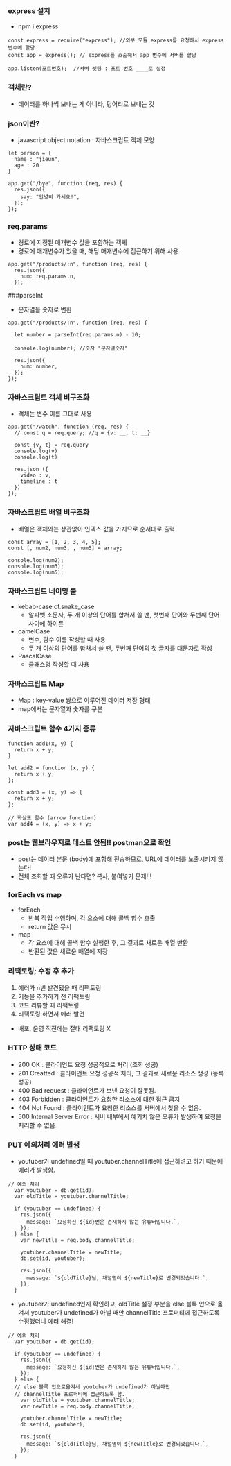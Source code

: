 ### express 설치 
- npm i express
```
const express = require("express"); //외부 모듈 express를 요청해서 express 변수에 할당
const app = express(); // express를 호출해서 app 변수에 서버를 할당 
  
app.listen(포트번호);  //서버 셋팅 : 포트 번호 ____로 설정
```


### 객체란?
- 데이터를 하나씩 보내는 게 아니라, 덩어리로 보내는 것
### json이란? 
- javascript object notation : 자바스크립트 객체 모양
```
let person = {
  name : "jieun",
  age : 20
}
```

```
app.get("/bye", function (req, res) {
  res.json({
    say: "안녕히 가세요!",
  });
});
```

### req.params
- 경로에 지정된 매개변수 값을 포함하는 객체
- 경로에 매개변수가 있을 때, 해당 매개변수에 접근하기 위해 사용
```
app.get("/products/:n", function (req, res) {
  res.json({
    num: req.params.n,
  });
```

###parseInt
- 문자열을 숫자로 변환
```
app.get("/products/:n", function (req, res) {

  let number = parseInt(req.params.n) - 10;

  console.log(number); //숫자 "문자열숫자"

  res.json({
    num: number,
  });
});
```
### 자바스크립트 객체 비구조화 
- 객체는 변수 이름 그대로 사용
```
app.get("/watch", function (req, res) {
  // const q = req.query; //q = {v: __, t: __}

  const {v, t} = req.query
  console.log(v)
  console.log(t)

  res.json ({
    video : v,
    timeline : t
  })
});
```
### 자바스크립트 배열 비구조화
- 배열은 객체와는 상관없이 인덱스 값을 가지므로 순서대로 출력
```
const array = [1, 2, 3, 4, 5];
const [, num2, num3, , num5] = array;

console.log(num2);
console.log(num3);
console.log(num5);
```
### 자바스크립트 네이밍 룰
- kebab-case cf.snake_case
  - 알파벳 소문자, 두 개 이상의 단어를 합쳐서 쓸 땐, 첫번째 단어와 두번째 단어 사이에 하이픈
- camelCase
  - 변수, 함수 이름 작성할 때 사용
  - 두 개 이상의 단어를 합쳐서 쓸 땐, 두번째 단어의 첫 글자를 대문자로 작성
- PascalCase
  - 클래스명 작성할 때 사용
### 자바스크립트 Map 
- Map : key-value 쌍으로 이루어진 데이터 저장 형태
- map에서는 문자열과 숫자를 구분

### 자바스크립트 함수 4가지 종류
```
function add1(x, y) {
  return x + y;
}

let add2 = function (x, y) {
  return x + y;
};

const add3 = (x, y) => {
  return x + y;
};

// 화살표 함수 (arrow function)
var add4 = (x, y) => x + y;
```
### post는 웹브라우저로 테스트 안됨!! postman으로 확인
- post는 데이터 본문 (body)에 포함해 전송하므로, URL에 데이터를 노출시키지 않는다!
- 전체 조회할 때 오류가 난다면? 복사, 붙여넣기 문제!!!

### forEach vs map
- forEach
  - 반복 작업 수행하며, 각 요소에 대해 콜백 함수 호출
  - return 값은 무시
- map
  - 각 요소에 대해 콜백 함수 실행한 후, 그 결과로 새로운 배열 반환
  - 반환된 값은 새로운 배열에 저장

### 리팩토링; 수정 후 추가
1. 에러가 n번 발견됐을 때 리팩토링
2. 기능을 추가하기 전 리팩토링
3. 코드 리뷰할 때 리팩토링
4. 리팩토링 하면서 에러 발견
- 배포, 운영 직전에는 절대 리팩토링 X

### HTTP 상태 코드
- 200 OK : 클라이언트 요청 성공적으로 처리 (조회 성공)
- 201 Creatted : 클라이언트 요청 성공적 처리, 그 결과로 새로운 리소스 생성 (등록 성공)
- 400 Bad request : 클라이언트가 보낸 요청이 잘못됨.
- 403 Forbidden : 클라이언트가 요청한 리소스에 대한 접근 금지 
- 404 Not Found : 클라이언트가 요청한 리소스를 서버에서 찾을 수 없음.
- 500 Internal Server Error : 서버 내부에서 예기치 않은 오류가 발생하여 요청을 처리할 수 없음.

### PUT 예외처리 에러 발생
- youtuber가 undefined일 때 youtuber.channelTitle에 접근하려고 하기 때문에 에러가 발생함.
```
// 예외 처리
  var youtuber = db.get(id);
  var oldTitle = youtuber.channelTitle;

  if (youtuber == undefined) {
    res.json({
      message: `요청하신 ${id}번은 존재하지 않는 유튜버입니다.`,
    });
  } else {
    var newTitle = req.body.channelTitle;

    youtuber.channelTitle = newTitle;
    db.set(id, youtuber);

    res.json({
      message: `${oldTitle}님, 채널명이 ${newTitle}로 변경되었습니다.`,
    });
  }
```
- youtuber가 undefined인지 확인하고, oldTitle 설정 부분을 else 블록 안으로 옮겨서 youtuber가 undefined가 아닐 때만 channelTitle 프로퍼티에 접근하도록 수정했더니 에러 해결!
```
// 예외 처리
  var youtuber = db.get(id);

  if (youtuber == undefined) {
    res.json({
      message: `요청하신 ${id}번은 존재하지 않는 유튜버입니다.`,
    });
  } else {
  // else 블록 안으로옮겨서 youtuber가 undefined가 아닐때만 
  // channelTitle 프로퍼티에 접근하도록 함.
    var oldTitle = youtuber.channelTitle; 
    var newTitle = req.body.channelTitle;

    youtuber.channelTitle = newTitle;
    db.set(id, youtuber);

    res.json({
      message: `${oldTitle}님, 채널명이 ${newTitle}로 변경되었습니다.`,
    });
  }
```

